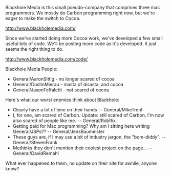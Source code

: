 

Blackhole Media is this small pseudo-company that comprises three mac programmers. We mostly do Carbon programming right now, but we're eager to make the switch to Cocoa.

http://www.blackholemedia.com/

Since we've started doing more Cocoa work, we've developed a few small useful bits of code. We'll be posting more code as it's developed. It just seems the right thing to do.

http://www.blackholemedia.com/code/

Blackhole Media People:

* General/AaronSittig - no longer scared of cocoa
* General/DustinMierau - masta of disasta, and cocoa
* General/JasonToffaletti - not scared of cocoa


Here's what our worst enemies think about Blackhole:


* Clearly have a lot of time on their hands -- General/MikeTrent
* I, for one, am scared of Carbon. Update: still scared of Carbon, I'm now also scared of people like me. -- General/RobRix
* Getting paid for Mac programming? Why am I sitting here writing General/JSPs?? -- General/JensBaumeister
* These guys are, if I may use a bit of industry jargon, the "bom-diddy". -- General/StevenFrank
* Methinks they don't mention their coolest project on the page... -- General/DavidRemahl



What ever happened to them, no update on their site for awhile, anyone know?